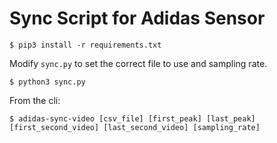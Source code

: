 # Sync Script for Adidas Sensor

`$ pip3 install -r requirements.txt`

Modify `sync.py` to set the correct file to use and sampling rate.

`$ python3 sync.py`

From the cli:

`$ adidas-sync-video [csv_file] [first_peak] [last_peak] [first_second_video] [last_second_video] [sampling_rate]`
